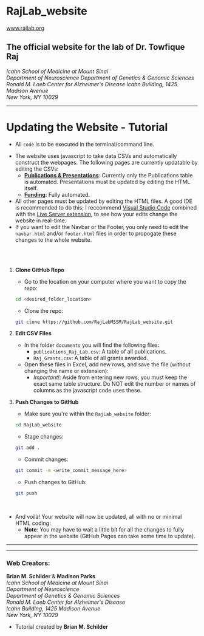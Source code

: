 # RajLab_website
www.rajlab.org  

## The official website for the lab of Dr. Towfique Raj  
*Icahn School of Medicine at Mount Sinai  
Department of Neuroscience
Department of Genetics & Genomic Sciences
Ronald M. Loeb Center for Alzheimer's Disease
Icahn Building, 1425 Madison Avenue  
New York, NY 10029*  

<hr>

# Updating the Website - Tutorial  
* All `code` is to be executed in the terminal/command line.
- The website uses javascript to take data CSVs and automatically construct the webpages. The following pages are currently updatable by editing the CSVs:
    + [**Publications & Presentations**](https://rajlabmssm.github.io/RajLab_website/publications.html): Currently only the Publications table is automated. Presentations must be updated by editing the HTML itself.
    + [**Funding**](https://rajlabmssm.github.io/RajLab_website/funding.html): Fully automated.
- All other pages must be updated by editing the HTML files. A good IDE is recommended to do this; I reccommend [Visual Studio Code](https://code.visualstudio.com) combined with the [Live Server extension](https://marketplace.visualstudio.com/items?itemName=ritwickdey.LiveServer), to see how your edits change the website in real-time.
- If you want to edit the Navbar or the Footer, you only need to edit the `navbar.html` and/or `footer.html` files in order to propogate these changes to the whole website.

<br><br>

1. **Clone GitHub Repo**  
    - Go to the location on your computer where you want to copy the repo:  
    ```sh
    cd <desired_folder_location>
    ```  
    - Clone the repo:  
    ```sh
    git clone https://github.com/RajLabMSSM/RajLab_website.git
    ```  

2. **Edit CSV Files**  
    - In the folder `documents` you will find the following files:  
        + `publications_Raj_Lab.csv`: A table of all publications.  
        + `Raj_Grants.csv`: A table of all grants awarded.
    - Open these files in Excel, add new rows, and save the file (without changing the name or extension):
        + *Important!*: Aside from entering new rows, you must keep the exact same table structure. Do NOT edit the number or names of columns as the javascript code uses these.
3. **Push Changes to GitHub**
    - Make sure you're within the `RajLab_website` folder:
    ```sh
    cd RajLab_website
    ```  
    - Stage changes: 
    ```sh
    git add .
    ```  
    - Commit changes:  
    ```sh
    git commit -m <write_commit_message_here>
    ```  
    - Push changes to GitHub: 
    ```sh
    git push
    ```

<br>

- And voilà! Your website will now be updated, all with no or minimal HTML coding:
    + **Note**: You may have to wait a little bit for all the changes to fully appear in the website (GitHub Pages can take some time to update). 

<hr><hr>

### Web Creators:  
**Brian M. Schilder** & **Madison Parks**  
*Icahn School of Medicine at Mount Sinai  
Department of Neuroscience  
Department of Genetics & Genomic Sciences  
Ronald M. Loeb Center for Alzheimer's Disease  
Icahn Building, 1425 Madison Avenue  
New York, NY 10029*  

* Tutorial created by **Brian M. Schilder**




